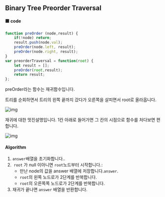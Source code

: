 ## Binary Tree Preorder Traversal

#### 🟩 code

```js
function preOrder (node,result) {
    if(!node) return;
    result.push(node.val);
    preOrder(node.left, result);
    preOrder(node.right, result);
}
var preorderTraversal = function(root) {
    let result = [];
    preOrder(root,result);
    return result;
};
```

preOrder라는 함수는 재귀함수입니다.

트리를 순회하면서 트리의 왼쪽 끝까지 갔다가 오른쪽을 살피면서 root로 올라옵니다.

![img](https://leetcode.com/problems/binary-tree-preorder-traversal/solutions/2918429/Figures/144_rewrite/144-re.png)

재귀에 대한 멋진설명입니다. 1칸 아래로 들어가면 그 칸의 시점으로 함수를 처다보면 편합니다.

![img](https://leetcode.com/problems/binary-tree-preorder-traversal/solutions/2918429/Figures/144_rewrite/144-pre.png)



#### Algorithm

1.  `answer`배열을 초기화합니다..
2. ​    `root` 가 null 이아니면 `root`노드부터 시작합니다.:
   - 만난 node의 값을 answer 배열에 저장합니다.`answer`.
   -  `root`의 왼쪽 노드로가 2단계를 반복합니다.
   -  `root`의 오른쪽쪽 노드로가 2단계를 반복합니다.
3. 재귀가 끝나면 `answer` 배열을 반환합니다.